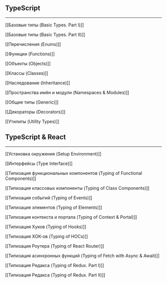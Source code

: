 ## TypeScript

---

[[Базовые типы (Basic Types. Part I)]]

[[Базовые типы (Basic Types. Part II)]]

[[Перечисления (Enums)]]

[[Функции (Functions)]]

[[Объекты (Objects)]]

[[Классы (Classes)]]

[[Наследование (Inheritance)]]

[[Пространства имён и модули (Namespaces & Modules)]]

[[Общие типы (Generic)]]

[[Декораторы (Decorators)]]

[[Утилиты (Utility Types)]]

  

## TypeScript & React

---

[[Установка окружения (Setup Environment)]]

[[Интерфейсы (Type Interface)]]

[[Типизация функциональных компонентов (Typing of Functional Components)]]

[[Типизация классовых компоненты (Typing of Class Components)]]

[[Типизация событий (Typing of Events)]]

[[Типизация элементов (Typing of Elements)]]

[[Типизация контекста и портала (Typing of Context & Portal)]]

[[Типизация Хуков (Typing of Hooks)]]

[[Типизация ХОК-ов (Typing of HOCs)]]

[[Типизация Роутера (Typing of React Router)]]

[[Типизация асинхронных функций (Typing of Fetch with Async & Await)]]

[[Типизация Редакса (Typing of Redux. Part I)]]

[[Типизация Редакса (Typing of Redux. Part II)]]